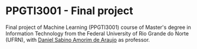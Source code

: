 # PPGTI3001 - Final project

Final project of Machine Learning (PPGTI3001) course of Master's degree in Information Technology from the Federal University of Rio Grande do Norte (UFRN), with [Daniel Sabino Amorim de Araujo][ufrn-professor] as professor.

[ufrn-professor]: https://sigaa.ufrn.br/sigaa/public/docente/portal.jsf?siape=1669545
